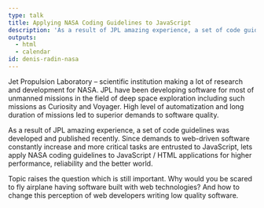 ```yaml
---
type: talk
title: Applying NASA Coding Guidelines to JavaScript
description: 'As a result of JPL amazing experience, a set of code guidelines was developed and published recently.'
outputs:
  - html
  - calendar
id: denis-radin-nasa
---
```


Jet Propulsion Laboratory – scientific institution making a lot of research and development for NASA. JPL have been developing software for most of unmanned missions in the field of deep space exploration including such missions as Curiosity and Voyager. High level of automatization and long duration of missions led to superior demands to software quality.

As a result of JPL amazing experience, a set of code guidelines was developed and published recently. Since demands to web-driven software constantly increase and more critical tasks are entrusted to JavaScript, lets apply NASA coding guidelines to JavaScript / HTML applications for higher performance, reliability and the better world.

Topic raises the question which is still important. Why would you be scared to fly airplane having software built with web technologies? And how to change this perception of web developers writing low quality software.